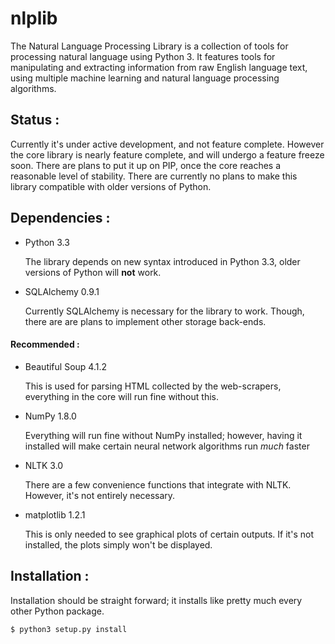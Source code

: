 nlplib
======

The Natural Language Processing Library is a collection of tools for processing
natural language using Python 3. It features tools for manipulating and
extracting information from raw English language text, using multiple machine
learning and natural language processing algorithms.

## Status :
Currently it's under active development, and not feature complete. However the core library is nearly feature complete, and will undergo a feature freeze soon. There are plans to put it up on PIP, once the core reaches a reasonable level of stability. There are currently no plans to make this library
compatible with older versions of Python.

## Dependencies :
*   Python 3.3
 
    The library depends on new syntax introduced in Python 3.3, older versions of Python will **not** work.

*   SQLAlchemy 0.9.1

    Currently SQLAlchemy is necessary for the library to work. Though, there are are plans to implement        other storage back-ends.

#### Recommended :

*   Beautiful Soup 4.1.2

    This is used for parsing HTML collected by the web-scrapers, everything in the core will run fine           without this.

*   NumPy 1.8.0
    
    Everything will run fine without NumPy installed; however, having it installed will make certain neural     network algorithms run _much_ faster

*   NLTK 3.0

    There are a few convenience functions that integrate with NLTK. However, it's not entirely necessary.

*   matplotlib 1.2.1 
    
    This is only needed to see graphical plots of certain outputs. If it's not installed, the plots simply      won't be displayed.

## Installation :
Installation should be straight forward; it installs like pretty much every
other Python package.

```bash
$ python3 setup.py install
```
